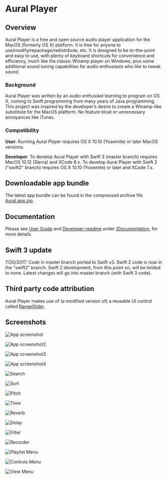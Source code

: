 # Aural Player

## Overview

Aural Player is a free and open source audio player application for the MacOS (formerly OS X) platform. It is free for anyone to use/modify/repackage/redistribute, etc. It is designed to be to-the-point and easy to use, with plenty of keyboard shortcuts for convenience and efficiency, much like the classic Winamp player on Windows, plus some additional sound tuning capabilities for audio enthusiasts who like to tweak sound.

### Background

Aural Player was written by an audio enthusiast learning to program on OS X, coming to Swift programming from many years of Java programming. This project was inspired by the developer’s desire to create a Winamp-like substitute for the MacOS platform. No feature bloat or unnecessary annoyances like iTunes.

### Compatibility

**User**: Running Aural Player requires OS X 10.10 (Yosemite) or later MacOS versions.

**Developer**: To develop Aural Player with Swift 3 (master branch) requires MacOS 10.12 (Sierra) and XCode 8.x. To develop Aural Player with Swift 2 ("swift2" branch) requires OS X 10.10 (Yosemite) or later and XCode 7.x.

## Downloadable app bundle

The latest app bundle can be found in the compressed archive file [Aural.app.zip](https://github.com/maculateConception/aural-player/blob/master/Aural.app.zip?raw=true).

## Documentation

Please see [User Guide](https://github.com/maculateConception/aural-player/blob/master/Documentation/UserGuide.rtfd/TXT.rtf?raw=true) and [Developer-readme](https://github.com/maculateConception/aural-player/blob/master/Documentation/Developer-readme.rtf?raw=true) under [/Documentation](/Documentation), for more details.

## Swift 3 update

7/20/2017: Code in master branch ported to Swift v3. Swift 2 code is now in the "swift2" branch. Swift 2 development, from this point on, will be limited to none. Latest changes will go into master branch (with Swift 3 code).

## Third party code attribution

Aural Player makes use of (a modified version of) a reusable UI control called [RangeSlider](https://github.com/matthewreagan/RangeSlider).

## Screenshots

![App screenshot](/Documentation/UserGuide.rtfd/Aural.png?raw=true "App screenshot")

![App screenshot2](/Documentation/UserGuide.rtfd/Aural-playlistOnly.png?raw=true "App screenshot2")

![App screenshot3](/Documentation/UserGuide.rtfd/Aural-effectsOnly.png?raw=true "App screenshot3")

![App screenshot4](/Documentation/UserGuide.rtfd/Aural-compact.png?raw=true "App screenshot4")

![Search](/Documentation/UserGuide.rtfd/Aural-search.png?raw=true "Search")

![Sort](/Documentation/UserGuide.rtfd/Aural-sort.png?raw=true "Sort")

![Pitch](/Documentation/UserGuide.rtfd/Pitch.png?raw=true "Pitch Shift")

![Time](/Documentation/UserGuide.rtfd/Time.png?raw=true "Time Stretch")

![Reverb](/Documentation/UserGuide.rtfd/Reverb.png?raw=true "Reverb")

![Delay](/Documentation/UserGuide.rtfd/Delay.png?raw=true "Delay")

![Filter](/Documentation/UserGuide.rtfd/Filter.png?raw=true "Filter")

![Recorder](/Documentation/UserGuide.rtfd/Recorder.png?raw=true "Recorder")

![Playlist Menu](/Documentation/UserGuide.rtfd/PlaylistMenu.png?raw=true "Playlist Menu")

![Controls Menu](/Documentation/UserGuide.rtfd/ControlsMenu.png?raw=true "Controls Menu")

![View Menu](/Documentation/UserGuide.rtfd/ViewMenu.png?raw=true "View Menu")
